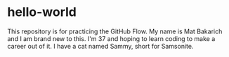 # hello-world
This repository is for practicing the GitHub Flow.
My name is Mat Bakarich and I am brand new to this. I'm 37 and hoping to learn coding to make a career out of it. I have a cat named Sammy, short for Samsonite.
